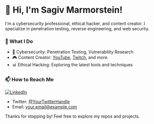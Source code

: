 # 👋 Hi, I'm Sagiv Marmorstein!

I'm a cybersecurity professional, ethical hacker, and content creator. I specialize in penetration testing, reverse engineering, and web security.

### 🔭 What I Do
- 🚀 Cybersecurity: Penetration Testing, Vulnerability Research
- 🎮 Content Creator: [YouTube](https://youtube.com/@qballgamingYT), [Twitch](https://twitch.tv/qballgaming), and more.
- 📊 Ethical Hacking: Exploring the latest tools and techniques


### 📫 How to Reach Me
[![LinkedIn](https://img.shields.io/badge/LinkedIn-0077B5?style=flat&logo=linkedin&logoColor=white)](https://www.linkedin.com/in/sagiv-marmorstein/)
- Twitter: [@YourTwitterHandle](https://twitter.com/YourTwitterHandle)
- Email: your.email@example.com

Thanks for stopping by! Feel free to explore my repos and projects.
